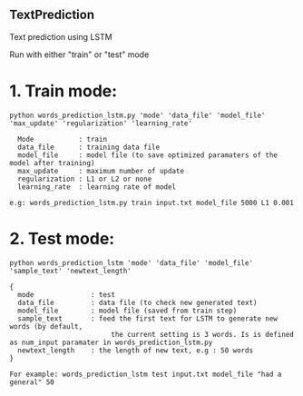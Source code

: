 ## TextPrediction
Text prediction using LSTM

Run with either "train" or "test" mode

# 1. Train mode:

    python words_prediction_lstm.py 'mode' 'data_file' 'model_file' 'max_update' 'regularization' 'learning_rate'  
   
      Mode           : train
      data_file      : training data file
      model_file     : model file (to save optimized paramaters of the model after training)
      max_update     : maximum number of update
      regularization : L1 or L2 or none
      learning_rate  : learning rate of model
   
    e.g: words_prediction_lstm.py train input.txt model_file 5000 L1 0.001

# 2. Test mode:

    python words_prediction_lstm 'mode' 'data_file' 'model_file' 'sample_text' 'newtext_length'
  
    {
      mode              : test
      data_file         : data file (to check new generated text)
      model_file        : model file (saved from train step)
      sample_text       : feed the first text for LSTM to generate new words (by default,
                             the current setting is 3 words. Is is defined as num_input paramater in words_prediction_lstm.py
      newtext_length    : the length of new text, e.g : 50 words
    }
        
    For example: words_prediction_lstm test input.txt model_file "had a general" 50
